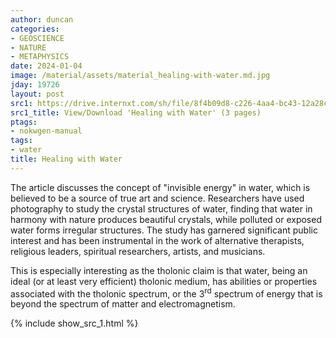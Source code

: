 ```yaml
---
author: duncan
categories:
- GEOSCIENCE
- NATURE
- METAPHYSICS
date: 2024-01-04
image: /material/assets/material_healing-with-water.md.jpg
jday: 19726
layout: post
src1: https://drive.internxt.com/sh/file/8f4b09d8-c226-4aa4-bc43-12a28c50e3de/939d4043e0208b614dbee690c4100d0142124865a40d8455fc46143c4151197c
src1_title: View/Download 'Healing with Water' (3 pages)
ptags:
- nokwgen-manual
tags:
- water
title: Healing with Water
---
```


The article discusses the concept of "invisible energy" in water, which is believed to be a source of true art and science. Researchers have used photography to study the crystal structures of water, finding that water in harmony with nature produces beautiful crystals, while polluted or exposed water forms irregular structures. The study has garnered significant public interest and has been instrumental in the work of alternative therapists, religious leaders, spiritual researchers, artists, and musicians.

<!--more-->

This is especially interesting as the tholonic claim is that water, being an ideal (or at least very efficient) tholonic medium, has abilities or properties associated with the tholonic spectrum, or the 3<sup>rd</sup> spectrum of energy that is beyond the spectrum of matter and electromagnetism.

{% include show_src_1.html %}